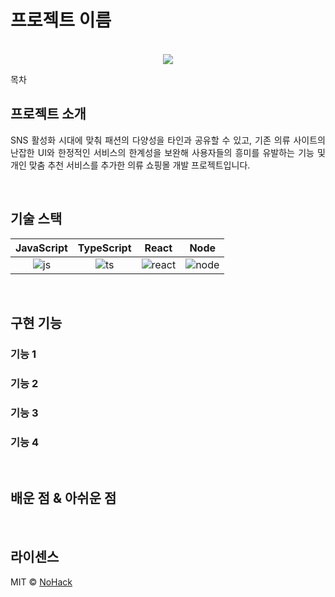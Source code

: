 # 프로젝트 이름

<p align="center">
  <br>
  <img src="./images/common/logo-sample.jpeg">
  <br>
</p>

목차

## 프로젝트 소개

<p align="justify">
SNS 활성화 시대에 맞춰 패션의 다양성을 타인과 공유할 수 있고, 기존 의류 사이트의 난잡한 UI와 한정적인 서비스의 한계성을 보완해 사용자들의 흥미를 유발하는 기능 및 개인 맞춤 추천 서비스를 추가한 의류 쇼핑몰 개발 프로젝트입니다.
</p>

<br>

## 기술 스택

| JavaScript | TypeScript |  React   |  Node   |
| :--------: | :--------: | :------: | :-----: |
|   ![js]    |   ![ts]    | ![react] | ![node] |

<br>

## 구현 기능

### 기능 1

### 기능 2

### 기능 3

### 기능 4

<br>

## 배운 점 & 아쉬운 점

<p align="justify">

</p>

<br>

## 라이센스

MIT &copy; [NoHack](mailto:lbjp114@gmail.com)

<!-- Stack Icon Refernces -->

[js]: /images/stack/javascript.svg
[ts]: /images/stack/typescript.svg
[react]: /images/stack/react.svg
[node]: /images/stack/node.svg

